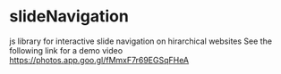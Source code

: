 # slideNavigation
js library for interactive slide navigation on hirarchical websites
See the following link for a demo video
https://photos.app.goo.gl/fMmxF7r69EGSqFHeA
